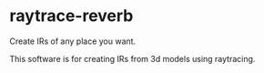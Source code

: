 # raytrace-reverb
Create IRs of any place you want.

This software is for creating IRs from 3d models using raytracing.
